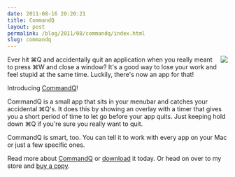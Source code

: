 ```yaml
---
date: 2011-08-16 20:20:21
title: CommandQ
layout: post
permalink: /blog/2011/08/commandq/index.html
slug: commandq
---
```

<img style="float:right;margin-left:1em;" src="{{ site.cdn_url }}/images/commandq-logo180.png">

Ever hit &#8984;Q and accidentally quit an application when you really meant to press &#8984;W and close a window? It's a good way to lose your work and feel stupid at the same time. Luckily, there's now an app for that!

Introducing [CommandQ](http://clickontyler.com/commandq/)!

CommandQ is a small app that sits in your menubar and catches your accidental &#8984;Q's. It does this by showing an overlay with a timer that gives you a short period of time to let go before your app quits. Just keeping hold down &#8984;Q if you're sure you really want to quit.

CommandQ is smart, too. You can tell it to work with every app on your Mac or just a few specific ones.

Read more about [CommandQ](http://clickontyler.com/commandq/) or [download](http://clickontyler.com/commandq/download/) it today. Or head on over to my store and [buy a copy](http://clickontyler.com/commandq/purchase/).
